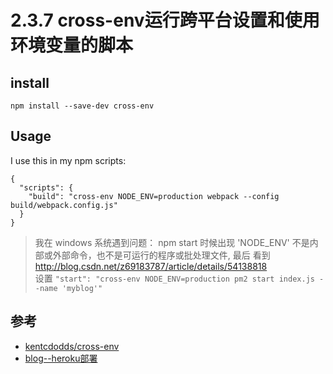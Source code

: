 # 2.3.7 cross-env运行跨平台设置和使用环境变量的脚本

## install

```
npm install --save-dev cross-env
```

## Usage

I use this in my npm scripts:

```
{
  "scripts": {
    "build": "cross-env NODE_ENV=production webpack --config build/webpack.config.js"
  }
}
```

>我在 windows 系统遇到问题： npm start 时候出现 'NODE_ENV' 不是内部或外部命令，也不是可运行的程序或批处理文件,
最后 看到 http://blog.csdn.net/z69183787/article/details/54138818   
设置 `"start": "cross-env NODE_ENV=production pm2 start index.js --name 'myblog'"`


## 参考
- [kentcdodds/cross-env](https://github.com/kentcdodds/cross-env)
- [blog--heroku部署](https://github.com/fairyly/mynodedemo/blob/myblog-pro/blog--heroku%20%E9%83%A8%E7%BD%B2.md)
